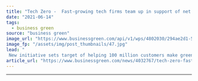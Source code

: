 ```yaml
---
title: "Tech Zero -  Fast-growing tech firms team up in support of net zero transition"
date: "2021-06-14"
tags: 
  - business green
source: "business green"
image_url: "https://www.businessgreen.com/api/v1/wps/4802030/294ae2d1-5837-4e18-a5be-7449feb64a8c/5/data-centre-graphic-185x114.jpg"
image_fp: "/assets/img/post_thumbnails/47.jpg"
lead: "
 New initiative sets target of helping 100 million customers make greener choices to help accelerate decarbonisation ..."
article_url: "https://www.businessgreen.com/news/4032767/tech-zero-fast-growing-tech-firms-team-support-net-zero-transition"
---
```


---

